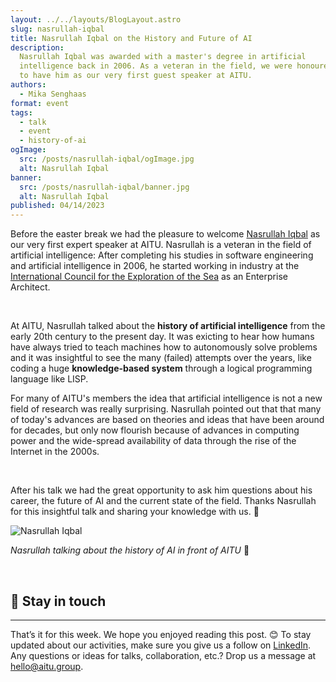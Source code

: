 ```yaml
---
layout: ../../layouts/BlogLayout.astro
slug: nasrullah-iqbal
title: Nasrullah Iqbal on the History and Future of AI
description: 
  Nasrullah Iqbal was awarded with a master's degree in artificial
  intelligence back in 2006. As a veteran in the field, we were honoured 
  to have him as our very first guest speaker at AITU.
authors:
  - Mika Senghaas
format: event
tags:
  - talk
  - event
  - history-of-ai
ogImage:
  src: /posts/nasrullah-iqbal/ogImage.jpg
  alt: Nasrullah Iqbal
banner:
  src: /posts/nasrullah-iqbal/banner.jpg
  alt: Nasrullah Iqbal
published: 04/14/2023
---
```


Before the easter break we had the pleasure to welcome [Nasrullah
Iqbal](https://www.linkedin.com/in/nasrullahiqbal/) as our very first expert
speaker at AITU. Nasrullah is a veteran in the field of artificial intelligence:
After completing his studies in software engineering and artificial intelligence
in 2006, he started working in industry at the [International Council for the
Exploration of the Sea](https://www.ices.dk/) as an Enterprise Architect.

<br />

At AITU, Nasrullah talked about the **history of artificial intelligence** from
the early 20th century to the present day. It was exicting to hear how humans
have always tried to teach machines how to autonomously solve problems and it
was insightful to see the many (failed) attempts over the years, like coding a
huge **knowledge-based system** through a logical programming language like
LISP.

For many of AITU's members the idea that artificial intelligence is not a new
field of research was really surprising. Nasrullah pointed out that that many of
today's advances are based on theories and ideas that have been around for
decades, but only now flourish because of advances in computing power and
the wide-spread availability of data through the rise of the Internet in the
2000s.

<br />

After his talk we had the great opportunity to ask him questions about his
career, the future of AI and the current state of the field. Thanks Nasrullah
for this insightful talk and sharing your knowledge with us. 🙌


![Nasrullah Iqbal](/posts/nasrullah-iqbal/meeting.jpg)

_Nasrullah talking about the history of AI in front of AITU_ 🙌

<br />

## 📣 Stay in touch

---

That’s it for this week. We hope you enjoyed reading this post. 😊 To stay
updated about our activities, make sure you give us a follow on
[LinkedIn](https://www.linkedin.com/company/aitu-dk/). Any questions or ideas
for talks, collaboration, etc.? Drop us a message at
[hello@aitu.group](mailto:hello@aitu.group).
